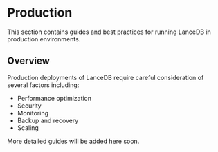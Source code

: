 # Production

This section contains guides and best practices for running LanceDB in production environments.

## Overview

Production deployments of LanceDB require careful consideration of several factors including:

- Performance optimization
- Security
- Monitoring
- Backup and recovery
- Scaling

More detailed guides will be added here soon.